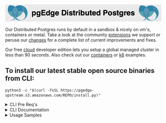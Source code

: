 
![# pgEdge Distributed Postgres](img/pgedge-dp-banner.png)

Our Distributed Postgres runs by default in a sandbox & nicely on vm's, containers or metal.  Take a look at the community [extensions](supported-extensions.md) we support or peruse our [changes](changelog.md) for a complete list of current improvements and fixes.

Our free [cloud](https://www.pgedge.com/get-started/cloud) developer edition lets you setup a global managed cluster in less than 90 seconds.  Also check out our [containers](https://github.com/pgEdge/pgedge-docker/blob/main/README.md) or [k8](https://github.com/pgEdge/pgedge-helm/blob/main/examples/README.md) examples.


## To install our latest stable open source binaries from CLI:

```
python3 -c "$(curl -fsSL https://pgedge-upstream.s3.amazonaws.com/REPO/install.py)"
```
<details>
<summary>CLI Pre Req's</summary>

- Install as a non-root user from your `$HOME` directory

- configure [password-less sudo](http://lussier.io/index.php/2023/04/07/passwordless-sudo/) and [password-less ssh to localhost](http://lussier.io/index.php/2023/06/07/passwordless-ssh-to-localhost-2) for using `localhost cluster` commands

- Tested with Python 3.9+ 
  - Python 3.9 on EL8, EL9, SLE-15, & Amazon Linux 2023
  - Python 3.10 on Ubuntu 22.04
  - Python 3.12 on OSX arm64 (experimental)
  - Python 3.12 on Fedora 39 (experimental)

Get started with a cluster of [VM's](getting-started.md) or a [localhost]() cluster. 
</details>

<details>
<summary>CLI Documentation</summary>

- [spock](https://github.com/pgEdge/cli/blob/REL24_1/cli/SPOCK-README.md) - Multi-master Postgres configuration
- [cluster](https://github.com/pgEdge/cli/blob/REL24_1/cli/CLUSTER-README.md) - Create and control a remote cluster
- [localhost](https://github.com/pgEdge/cli/blob/REL24_1/cli/LOCALHOST-README.md) - Create a localhost cluster
- [vm](https://github.com/pgEdge/cli/blob/REL24_1/cli/VM-README.md) - Provision virtual machines (supports Equinix, Akamai & AWS)
- [ace](https://github.com/pgEdge/cli/blob/REL24_1/cli/ACE-README.md) - The **A**nti **C**haos **E**ngine helps to efficiently prove your remote tables are in sync
- [db](https://github.com/pgEdge/cli/blob/REL24_1/cli/DB-README.md) - Configure and control Postgres db's
- [um](https://github.com/pgEdge/cli/blob/REL24_1/cli/UM-README.md) - Update Manager commands
- [service](https://github.com/pgEdge/cli/blob/REL24_1/cli/SERVICE-README.md) - Service control commands
</details>

<details>
<summary>Usage Samples</summary>
<br>
Sandbox with latest *Postgres 16*, *Spock* & *Snowflake* installed into default *postgres* db<br>
```
./pgedge install pg16 --start : install spock : install snowflake
```

Create db *db1* owned by *denis* installing & configuring *pgedge* core components (*Spock* & *Snowflake*) into *pg16*<br>
```
./pgedge setup -U denis -P secret -d db1 --pg 16
```

Create a cluster *cl1* on localhost with two nodes, then install *northwind sample app* on *cl1* cluster<br>
```
./pgedge cluster localhost-create cl1 2 : cluster app-install cl1 northwind<br>
```

Authenticate with pgEdge Cloud credentials, then list your clusters<br>
```
./pgedge cloud login : cloud cluster-list
```

Create virtual machine (node) *n1* on **AWS** in Northen Virginia and *n2* on **Equinix Metal** in Dallas<br>
```
./pgedge multicloud node-create aws iad n1 : multicloud node-create eqnx dfw n2<br>
```

Create a multi-cloud cluster *mach1*<br>
```
./pgedge multicloud cluster-create mach1 "aws:iad:n1, eqnx:dfw:n2"
```
</details>
